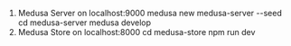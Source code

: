 1. Medusa Server on localhost:9000
   medusa new medusa-server --seed
   cd medusa-server
   medusa develop
2. Medusa Store on localhost:8000
   cd medusa-store
   npm run dev
